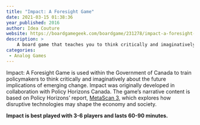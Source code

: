 ```yaml
---
title: "Impact: A Foresight Game"
date: 2021-03-15 01:38:36
year_published: 2016
author: Idea Couture
website: https://boardgamegeek.com/boardgame/231278/impact-a-foresight-game
description: >
    A board game that teaches you to think critically and imaginatively about emerging technology and the future of society.
categories:
 - Analog Games
---
```


Impact: A Foresight Game is used within the Government of Canada to train policymakers to think critically and imaginatively about the future implications of emerging change. Impact was originally developed in collaboration with Policy Horizons Canada. The game’s narrative content is based on Policy Horizons’ report, [MetaScan 3](http://www.horizons.gc.ca/sites/default/files/Publication-alt-format/pdf_version_0239_6698kb-45pages.pdf), which explores how disruptive technologies may shape the economy and society.

**Impact is best played with 3-6 players and lasts 60-90 minutes.**
